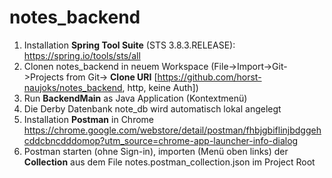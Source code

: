 # notes_backend
1. Installation **Spring Tool Suite** (STS 3.8.3.RELEASE): https://spring.io/tools/sts/all
2. Clonen notes_backend in neuem Workspace (File->Import->Git->Projects from Git-> **Clone URI** [https://github.com/horst-naujoks/notes_backend, http, keine Auth])
3. Run **BackendMain** as Java Application (Kontextmenü)
4. Die Derby Datenbank note_db wird automatisch lokal angelegt
5. Installation **Postman** in Chrome https://chrome.google.com/webstore/detail/postman/fhbjgbiflinjbdggehcddcbncdddomop?utm_source=chrome-app-launcher-info-dialog
6. Postman starten (ohne Sign-in), importen (Menü oben links) der **Collection** aus dem File notes.postman_collection.json im Project Root
